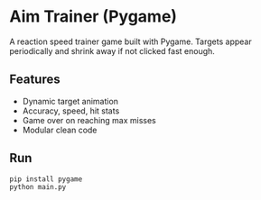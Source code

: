 # Aim Trainer (Pygame)

A reaction speed trainer game built with Pygame. Targets appear periodically and shrink away if not clicked fast enough.

## Features

- Dynamic target animation
- Accuracy, speed, hit stats
- Game over on reaching max misses
- Modular clean code

## Run

```bash
pip install pygame
python main.py
